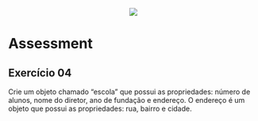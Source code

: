 <p align="center">
    <img src="https://www.infnet.edu.br/infnet/wp-content/themes/infnet.homepage//assets/img/LogoInfnetRodape.png"/>
</p>

# Assessment

## Exercício 04

Crie um objeto chamado “escola” que possui as propriedades: número de alunos, nome do diretor, ano de fundação e endereço. 
O endereço é um objeto que possui as propriedades: rua, bairro e cidade.
